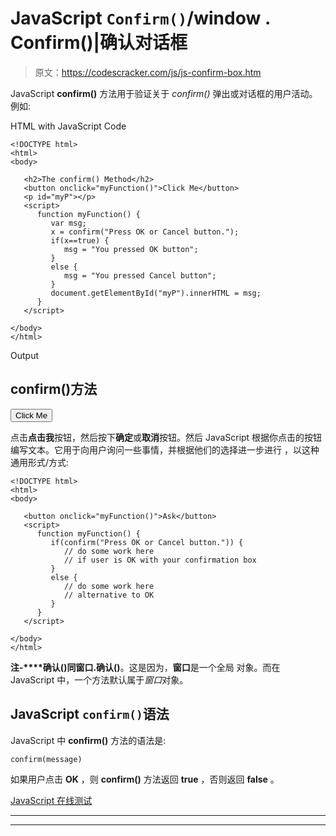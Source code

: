 # JavaScript `Confirm()`/window . Confirm()|确认对话框

> 原文：<https://codescracker.com/js/js-confirm-box.htm>

JavaScript **confirm()** 方法用于验证关于 *confirm()* 弹出或对话框的用户活动。例如:

HTML with JavaScript Code

```
<!DOCTYPE html>
<html>
<body>

   <h2>The confirm() Method</h2>
   <button onclick="myFunction()">Click Me</button>
   <p id="myP"></p>
   <script>
      function myFunction() {
         var msg;
         x = confirm("Press OK or Cancel button.");
         if(x==true) {
            msg = "You pressed OK button";
         }
         else {
            msg = "You pressed Cancel button";
         }
         document.getElementById("myP").innerHTML = msg;
      }
   </script>

</body>
</html>
```

Output

## confirm()方法

<button onclick="myFunction()">Click Me</button>

点击**点击我**按钮，然后按下**确定**或**取消**按钮。然后 JavaScript 根据你点击的按钮编写文本。它用于向用户询问一些事情，并根据他们的选择进一步进行 ，以这种通用形式/方式:

```
<!DOCTYPE html>
<html>
<body>

   <button onclick="myFunction()">Ask</button>
   <script>
      function myFunction() {
         if(confirm("Press OK or Cancel button.")) {
            // do some work here
            // if user is OK with your confirmation box
         }
         else {
            // do some work here
            // alternative to OK
         }
      }
   </script>

</body>
</html>
```

**注-****确认()**同**窗口.确认()**。这是因为，**窗口**是一个全局 对象。而在 JavaScript 中，一个方法默认属于*窗口*对象。

## JavaScript `confirm()`语法

JavaScript 中 **confirm()** 方法的语法是:

```
confirm(message)
```

如果用户点击 **OK** ，则 **confirm()** 方法返回 **true** ，否则返回 **false** 。

[JavaScript 在线测试](/exam/showtest.php?subid=6)

* * *

* * *